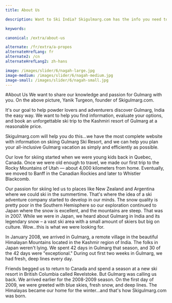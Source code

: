 ```yaml
---
title: About Us

description: Want to Ski India? Skigulmarg.com has the info you need to Ski Himalaya. We can help you plan an your trip to Gulmarg Ski Resort at a reasonable price

keywords:

canonical: /extra/about-us

alternate: /fr/extra/a-propos
alternateHrefLang: fr
alternate2: /cn
alternateHrefLang2: zh-hans

image: /images/slider/6/nagah-large.jpg
image-medium: /images/slider/6/nagah-medium.jpg
image-small: /images/slider/6/nagah-small.jpg
---
```


#About Us
We want to share our knowledge and passion for Gulmarg with you. On the above picture, Yanik Turgeon, founder of Skigulmarg.com.

It's our goal to help powder lovers and adventurers discover Gulmarg, India the easy way. We want to help you find information, evaluate your options, and book an unforgettable ski trip to the Kashmiri resort of Gulmarg at a reasonable price.

Skigulmarg.com will help you do this…we have the most complete website with information on skiing Gulmarg Ski Resort, and we can help you plan your all-inclusive Gulmarg vacation as simply and efficiently as possible.

Our love for skiing started when we were young kids back in Quebec, Canada. Once we were old enough to travel, we made our first trip to the Rocky Mountains of Utah — about 4,000 kilometers from home. Eventually, we moved to Banff in the Canadian Rockies and later to Whistler Blackcomb.

Our passion for skiing led us to places like New Zealand and Argentina where we could ski in the summertime. That's where the idea of a ski adventure company started to develop in our minds. The snow quality is pretty poor in the Southern Hemisphere so our exploration continued to Japan where the snow is excellent, and the mountains are steep. That was in 2007. While we were in Japan, we heard about Gulmarg in India and its legendary snow – a vast ski area with a small amount of skiers but big on culture. Wow…this is what we were looking for.

In January 2008, we arrived in Gulmarg, a remote village in the beautiful Himalayan Mountains located in the Kashmir region of India. The folks in Japan weren't lying. We spent 42 days in Gulmarg that season, and 30 of the 42 days were "exceptional." During out first two weeks in Gulmarg, we had fresh, deep lines every day.

Friends begged us to return to Canada and spend a season at a new ski resort in British Columbia called Revelstoke. But Gulmarg was calling us back. We arrived earlier for the 2008-2009 season. On the first day of 2009, we were greeted with blue skies, fresh snow, and deep lines. The Himalayas became our home for the winter…and that's how Skigulmarg.com was born.
